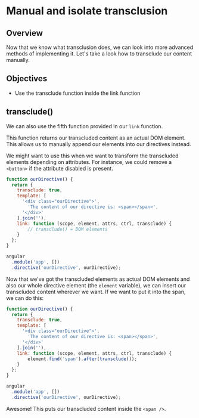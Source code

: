# Manual and isolate transclusion

## Overview

Now that we know what transclusion does, we can look into more advanced methods of implementing it. Let's take a look how to transclude our content manually.

## Objectives

- Use the transclude function inside the link function

## transclude()

We can also use the fifth function provided in our `link` function.

This function returns our transcluded content as an actual DOM element. This allows us to manually append our elements into our directives instead.

We might want to use this when we want to transform the transcluded elements depending on attributes. For instance, we could remove a `<button>` if the attribute disabled is present.

```js
function ourDirective() {
  return {
    transclude: true,
    template: [
      '<div class="ourDirective">',
        'The content of our directive is: <span></span>',
      '</div>'
    ].join(''),
    link: function (scope, element, attrs, ctrl, transclude) {
        // transclude() = DOM elements
    }
  };
}

angular
  .module('app', [])
  .directive('ourDirective', ourDirective);
```

Now that we've got the transcluded elements as actual DOM elements and also our whole directive element (the `element` variable), we can insert our transcluded content wherever we want. If we want to put it into the span, we can do this:

```js
function ourDirective() {
  return {
    transclude: true,
    template: [
      '<div class="ourDirective">',
        'The content of our directive is: <span></span>',
      '</div>'
    ].join(''),
    link: function (scope, element, attrs, ctrl, transclude) {
        element.find('span').after(transclude());
    }
  };
}

angular
  .module('app', [])
  .directive('ourDirective', ourDirective);
```

Awesome! This puts our transcluded content inside the `<span />`.